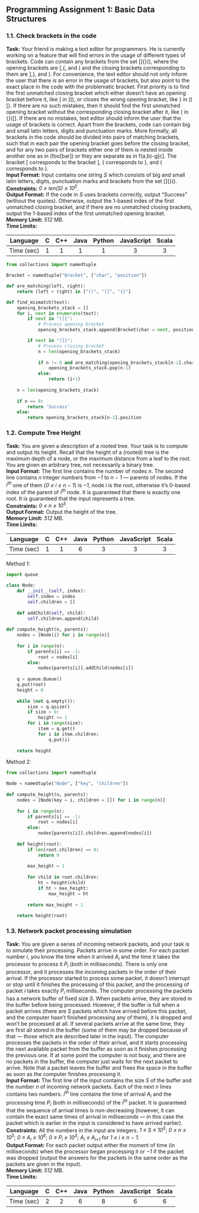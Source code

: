 ## Programming Assignment 1: Basic Data Structures
### 1.1. Check brackets in the code
**Task:** Your friend is making a text editor for programmers. He is currently working on a feature that will find errors in the usage of different types of brackets. Code can contain any brackets from the set []{}(), where the opening brackets are [,{, and ( and the closing brackets corresponding to them are ],}, and ). For convenience, the text editor should not only inform the user that there is an error in the usage of brackets, but also point to the exact place in the code with the problematic bracket. First priority is to find the first unmatched closing bracket which either doesn’t have an opening bracket before it, like ] in ](), or closes the wrong opening bracket, like } in ()[}. If there are no such mistakes, then it should find the first unmatched opening bracket without the corresponding closing bracket after it, like ( in {}([]. If there are no mistakes, text editor should inform the user that the usage of brackets is correct. Apart from the brackets, code can contain big and small latin letters, digits and punctuation marks. More formally, all brackets in the code should be divided into pairs of matching brackets, such that in each pair the opening bracket goes before the closing bracket, and for any two pairs of brackets either one of them is nested inside another one as in (foo[bar]) or they are separate as in f(a,b)-g[c]. The bracket [ corresponds to the bracket ], { corresponds to }, and ( corresponds to ).\
**Input Format:** Input contains one string *S* which consists of big and small latin letters, digits, punctuation marks and brackets from the set []{}().\
**Constraints:** *0 ≤ len(S) ≤ 10<sup>5</sup>*.\
**Output Format:** If the code in *S* uses brackets correctly, output “Success" (without the quotes). Otherwise, output the 1-based index of the first unmatched closing bracket, and if there are no unmatched closing brackets, output the 1-based index of the first unmatched opening bracket.\
**Memory Limit:** *512* MB.\
**Time Limits:**

|Language|C|C++|Java|Python|JavaScript|Scala|
|:-:|:-:|:-:|:-:|:-:|:-:|:-:|
|Time (sec)|1|1|1|1|3|3|

```python
from collections import namedtuple

Bracket = namedtuple("Bracket", ["char", "position"])

def are_matching(left, right):
    return (left + right) in ["()", "[]", "{}"]

def find_mismatch(text):
    opening_brackets_stack = []
    for i, next in enumerate(text):
        if next in "([{":
            # Process opening bracket
            opening_brackets_stack.append(Bracket(char = next, position = (i+1)))

        if next in ")]}":
            # Process closing bracket
            n = len(opening_brackets_stack)
            
            if n != 0 and are_matching(opening_brackets_stack[n-1].char, next):
                opening_brackets_stack.pop(n-1)
            else:    
                return (i+1)
    
    n = len(opening_brackets_stack)
    
    if n == 0:
        return 'Success'
    else:
        return opening_brackets_stack[n-1].position
```

### 1.2. Compute Tree Height
**Task:** You are given a description of a rooted tree. Your task is to compute and output its height. Recall that the height of a (rooted) tree is the maximum depth of a node, or the maximum distance from a leaf to the root. You are given an arbitrary tree, not necessarily a binary tree.\
**Input Format:** The first line contains the number of nodes *n*. The second line contains 𝑛 integer numbers from *−1* to *n − 1* — parents of nodes. If the *i<sup>th</sup>* one of them (*0 ≤ i ≤ n − 1*) is *−1*, node *i* is the root, otherwise it’s 0-based index of the parent of *i<sup>th</sup>* node. It is guaranteed that there is exactly one root. It is guaranteed that the input represents a tree.\
**Constraints:** *0 ≤ n ≤ 10<sup>5</sup>*.\
**Output Format:** Output the height of the tree.\
**Memory Limit:** *512* MB.\
**Time Limits:**

|Language|C|C++|Java|Python|JavaScript|Scala|
|:-:|:-:|:-:|:-:|:-:|:-:|:-:|
|Time (sec)|1|1|6|3|3|3|

Method 1:
```python
import queue

class Node:
    def __init__(self, index):
        self.index = index
        self.children = []
    
    def addChild(self, child):
        self.children.append(child)
    
def compute_height(n, parents):
    nodes = [Node(i) for i in range(n)]
    
    for i in range(n):
        if parents[i] == -1:
            root = nodes[i]
        else:
            nodes[parents[i]].addChild(nodes[i])
    
    q = queue.Queue()
    q.put(root)
    height = 0
    
    while (not q.empty()):
        size = q.qsize()
        if size > 0:
            height += 1
        for i in range(size):
            item = q.get()
            for i in item.children:
                q.put(i)
    
    return height
```

Method 2:
```python
from collections import namedtuple

Node = namedtuple("Node", ["key", "children"])
    
def compute_height(n, parents):
    nodes = [Node(key = i, children = []) for i in range(n)]
    
    for i in range(n):
        if parents[i] == -1:
            root = nodes[i]
        else:
            nodes[parents[i]].children.append(nodes[i])
    
    def height(root):
        if len(root.children) == 0:
            return 0
        
        max_height = 1
        
        for child in root.children:
            ht = height(child)
            if ht > max_height:
                max_height = ht
    
        return max_height + 1
    
    return height(root)
```

### 1.3. Network packet processing simulation
**Task:** You are given a series of incoming network packets, and your task is to simulate their processing. Packets arrive in some order. For each packet number *i*, you know the time when it arrived *A<sub>i</sub>* and the time it takes the processor to process it *P<sub>i</sub>* (both in milliseconds). There is only one processor, and it processes the incoming packets in the order of their arrival. If the processor started to process some packet, it doesn’t interrupt or stop until it finishes the processing of this packet, and the processing of packet *i* takes exactly *P<sub>i</sub>* milliseconds. The computer processing the packets has a network buffer of fixed size *S*. When packets arrive, they are stored in the buffer before being processed. However, if the buffer is full when a packet arrives (there are *S* packets which have arrived before this packet, and the computer hasn’t finished processing any of them), it is dropped and won’t be processed at all. If several packets arrive at the same time, they are first all stored in the buffer (some of them may be dropped because of that — those which are described later in the input). The computer processes the packets in the order of their arrival, and it starts processing the next available packet from the buffer as soon as it finishes processing the previous one. If at some point the computer is not busy, and there are no packets in the buffer, the computer just waits for the next packet to arrive. Note that a packet leaves the buffer and frees the space in the buffer as soon as the computer finishes processing it.\
**Input Format:** The first line of the input contains the size *S* of the buffer and the number *n* of incoming network packets. Each of the next *n* lines contains two numbers. *i<sup>th</sup>* line contains the time of arrival *A<sub>i</sub>* and the processing time *P<sub>i</sub>* (both in milliseconds) of the *i<sup>th</sup>* packet. It is guaranteed that the sequence of arrival times is non-decreasing (however, it can contain the exact same times of arrival in milliseconds — in this case the packet which is earlier in the input is considered to have arrived earlier).\
**Constraints:** All the numbers in the input are integers. *1 ≤ S ≤ 10<sup>5</sup>*; *0 ≤ n ≤ 10<sup>5</sup>*; *0 ≤ A<sub>i</sub> ≤ 10<sup>6</sup>*; *0 ≤ P<sub>i</sub> ≤ 10<sup>3</sup>*; *A<sub>i</sub> ≤ A<sub>i+1</sub>* for *1 ≤ i ≤ n − 1*.\
**Output Format:** For each packet output either the moment of time (in milliseconds) when the processor began processing it or *−1* if the packet was dropped (output the answers for the packets in the same order as the packets are given in the input).\
**Memory Limit:** *512* MB.\
**Time Limits:**

|Language|C|C++|Java|Python|JavaScript|Scala|
|:-:|:-:|:-:|:-:|:-:|:-:|:-:|
|Time (sec)|2|2|6|8|6|6|

```python

```
